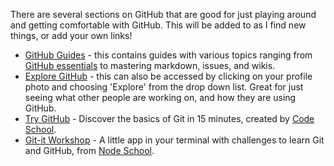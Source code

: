 There are several sections on GitHub that are good for just playing around
and getting comfortable with GitHub. This will be added to as I find new things,
or add your own links!

- [GitHub Guides](https://guides.github.com/) - this contains guides with various
topics ranging from [GitHub essentials](https://guides.github.com/activities/hello-world/)
to mastering markdown, issues, and wikis.
- [Explore GitHub](https://github.com/explore) - this can also be accessed by clicking
on your profile photo and choosing 'Explore' from the drop down list. Great for
just seeing what other people are working on, and how they are using GitHub.
- [Try GitHub](https://try.github.io) - Discover the basics of Git in 15 minutes, created by [Code School](https://www.codeschool.com).
- [Git-it Workshop](https://github.com/jlord/git-it) - A little app in your terminal with challenges to learn Git and GitHub, from [Node School](http://nodeschool.io/#workshoppers).
